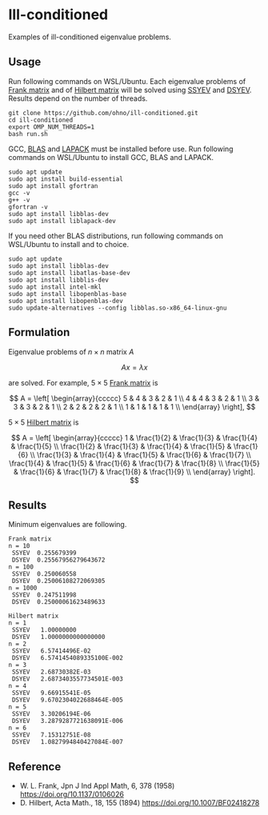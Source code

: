 # Ill-conditioned

Examples of ill-conditioned eigenvalue problems.

## Usage

Run following commands on WSL/Ubuntu. Each eigenvalue problems of [Frank matrix](https://doi.org/10.1137/0106026) and of [Hilbert matrix](https://doi.org/10.1007/BF02418278) will be solved using [SSYEV](https://netlib.org/lapack/explore-html/d3/d88/group__real_s_yeigen_ga63d8d12aef8f2711d711d9e6bd833e46.html) and [DSYEV](https://netlib.org/lapack/explore-html/d2/d8a/group__double_s_yeigen_ga442c43fca5493590f8f26cf42fed4044.html). Results depend on the number of threads.

```
git clone https://github.com/ohno/ill-conditioned.git
cd ill-conditioned
export OMP_NUM_THREADS=1
bash run.sh
```

GCC, [BLAS](https://netlib.org/blas/) and [LAPACK](https://netlib.org/lapack/) must be installed before use. Run following commands on WSL/Ubuntu to install GCC, BLAS and LAPACK.

```
sudo apt update
sudo apt install build-essential
sudo apt install gfortran
gcc -v
g++ -v
gfortran -v
sudo apt install libblas-dev
sudo apt install liblapack-dev
```

If you need other BLAS distributions, run following commands on WSL/Ubuntu to install and to choice.

```
sudo apt update
sudo apt install libblas-dev
sudo apt install libatlas-base-dev
sudo apt install libblis-dev
sudo apt install intel-mkl
sudo apt install libopenblas-base
sudo apt install libopenblas-dev
sudo update-alternatives --config libblas.so-x86_64-linux-gnu
```

## Formulation

Eigenvalue problems of $n\times n$ matrix $A$

$$
Ax = \lambda x
$$

are solved. For example, $5\times5$ [Frank matrix](https://doi.org/10.1137/0106026) is

$$
A = 
  \left[
  \begin{array}{ccccc}
  5 & 4 & 3 & 2 & 1 \\
  4 & 4 & 3 & 2 & 1 \\
  3 & 3 & 3 & 2 & 1 \\
  2 & 2 & 2 & 2 & 1 \\
  1 & 1 & 1 & 1 & 1 \\
  \end{array}
  \right],
$$

$5\times5$ [Hilbert matrix](https://doi.org/10.1007/BF02418278) is

$$
A = 
  \left[
  \begin{array}{ccccc}
  1 & \frac{1}{2} & \frac{1}{3} & \frac{1}{4} & \frac{1}{5} \\
  \frac{1}{2} & \frac{1}{3} & \frac{1}{4} & \frac{1}{5} & \frac{1}{6} \\
  \frac{1}{3} & \frac{1}{4} & \frac{1}{5} & \frac{1}{6} & \frac{1}{7} \\
  \frac{1}{4} & \frac{1}{5} & \frac{1}{6} & \frac{1}{7} & \frac{1}{8} \\
  \frac{1}{5} & \frac{1}{6} & \frac{1}{7} & \frac{1}{8} & \frac{1}{9} \\
  \end{array}
  \right].
$$

## Results

Minimum eigenvalues are following.

```
Frank matrix
n = 10
 SSYEV  0.255679399
 DSYEV  0.25567956279643672
n = 100
 SSYEV  0.250060558
 DSYEV  0.25006108272069305
n = 1000
 SSYEV  0.247511998
 DSYEV  0.25000061623489633
```

```
Hilbert matrix
n = 1
 SSYEV   1.00000000
 DSYEV   1.0000000000000000
n = 2
 SSYEV   6.57414496E-02
 DSYEV   6.5741454089335100E-002
n = 3
 SSYEV   2.68730382E-03
 DSYEV   2.6873403557734501E-003
n = 4
 SSYEV   9.66915541E-05
 DSYEV   9.6702304022688464E-005
n = 5
 SSYEV   3.30206194E-06
 DSYEV   3.2879287721638091E-006
n = 6
 SSYEV   7.15312751E-08
 DSYEV   1.0827994840427084E-007
```

## Reference

- W. L. Frank, Jpn J Ind Appl Math, 6, 378 (1958) https://doi.org/10.1137/0106026
- D. Hilbert, Acta Math., 18, 155 (1894) https://doi.org/10.1007/BF02418278
